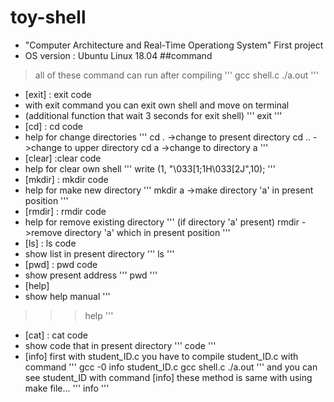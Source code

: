 # toy-shell
+ "Computer Architecture and Real-Time Operationg System" First project
+ OS version : Ubuntu Linux 18.04
##command
> all of these command can run after compiling
'''
gcc shell.c
./a.out
'''


+ [exit] : exit code
 + with exit command you can exit own shell and move on terminal
 + (additional function that wait 3 seconds for exit shell)
'''
exit
'''
+ [cd] : cd code
 + help for change directories
'''
cd .           ->change to present directory
cd ..          ->change to upper directory
cd a           ->change to directory a 
'''
+ [clear] :clear code
 + help for clear own shell
'''
write (1, "\033[1;1H\033[2J",10);
'''
+ [mkdir] : mkdir code
 + help for make new directory
'''
mkdir a         ->make directory 'a' in present position
'''
+ [rmdir] : rmdir code
 + help for remove existing directory
'''
(if directory 'a' present)
rmdir           ->remove directory 'a' which in present position
'''
+ [ls] : ls code
 + show list in present directory
'''
ls
'''
+ [pwd] : pwd code
 + show present address
'''
pwd
'''
+ [help]
 + show help manual
'''
>>>help
'''
+ [cat] : cat code
 + show code that in present directory
'''
code
'''
+ [info]
first with student_ID.c
you have to compile student_ID.c with command
'''
gcc -0 info student_ID.c
gcc shell.c
./a.out
'''
and you can see student_ID with command [info]
these method is same with using  make file...
'''
info
'''


